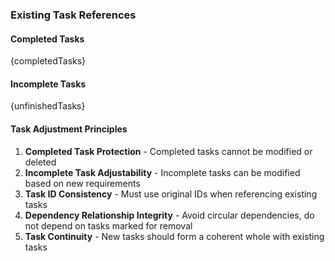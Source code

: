 ### Existing Task References

#### Completed Tasks

{completedTasks}

#### Incomplete Tasks

{unfinishedTasks}

#### Task Adjustment Principles

1. **Completed Task Protection** - Completed tasks cannot be modified or deleted
2. **Incomplete Task Adjustability** - Incomplete tasks can be modified based on new requirements
3. **Task ID Consistency** - Must use original IDs when referencing existing tasks
4. **Dependency Relationship Integrity** - Avoid circular dependencies, do not depend on tasks marked for removal
5. **Task Continuity** - New tasks should form a coherent whole with existing tasks

